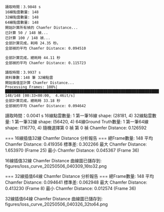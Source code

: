 ```
讀取時間：3.9848 s
16線點雲數量: 148
32線點雲數量: 148
64線點雲數量: 148
開始計算所有禎的 Chamfer Distance...
已計算 50 / 148 禎...
已計算 100 / 148 禎...
全部計算完成，耗時 24.35 秒。
全部禎的平均 Chamfer Distance: 0.094510
```


```
全部計算完成，總耗時 44.11 秒
全部禎的平均 Chamfer Distance: 0.115723
```
```
讀取時間：3.9937 s
資料筆數：148 筆 32線點雲
開始插值並計算 Chamfer Distance...
Processing Frames: 100%|██████████████████████████████████████████████████████████████████████████████████████████████████████████████████████████████████████████████████████████████████████████████████████████████████████████████| 148/148 [00:33<00:00,  4.46it/s]
全部計算完成，總耗時 33.18 秒
全部禎的平均 Chamfer Distance: 0.094642
```

讀取時間：0.0041 s
16線點雲數量: 1
第一筆16線 shape: (28181, 4)
32線點雲數量: 1
第一筆32線 shape: (56420, 4)
64線Ground Truth數量: 1
第一筆64線 shape: (116770, 4)
隨機選擇第 0 禎
第 0 禎 Chamfer Distance: 0.126592

=== 16線插值32線 Chamfer Distance 分析報告 ===
總Frame數量: 148
平均 Chamfer Distance: 0.419356
標準差: 0.302266
最大 Chamfer Distance: 1.653970 (Frame 25)
最小 Chamfer Distance: 0.045367 (Frame 36)

16線插值32線 Chamfer Distance 曲線圖已儲存到: figures/loss_curve_20250506_040309_16to32.png

=== 32線插值64線 Chamfer Distance 分析報告 ===
總Frame數量: 148
平均 Chamfer Distance: 0.094641
標準差: 0.062948
最大 Chamfer Distance: 0.413230 (Frame 8)
最小 Chamfer Distance: 0.012574 (Frame 36)


32線插值64線 Chamfer Distance 曲線圖已儲存到: figures/loss_curve_20250506_040326_32to64.png